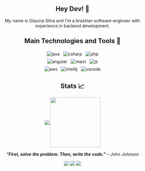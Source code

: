 <h2 align="center"> Hey Dev! 👋 </h2>

<p align="center">
  My name is Glaucia Silva and I'm a brazilian software engineer with experience in backend development.
</p> 

<h2 align="center"> Main Technologies and Tools 🔨 </h2>

<p align="center">
          
  <img src="https://github.com/Quadrified/Quadrified/blob/master/assets/svg/dev/languages/java.svg" alt="java" style="vertical-align:top; margin:4px">
  <img src="https://github.com/Quadrified/Quadrified/blob/master/assets/svg/dev/languages/csharp.svg" alt="csharp" style="vertical-align:top; margin:4px">  
  <img src="https://github.com/Quadrified/Quadrified/blob/master/assets/svg/dev/languages/php.svg" alt="php" style="vertical-align:top; margin:4px"><br/>  
  <img src="https://github.com/Quadrified/Quadrified/blob/master/assets/svg/dev/frameworks/%20angular.svg" alt="angular" style="vertical-align:top; margin:4px">
  <img src="https://github.com/Quadrified/Quadrified/blob/master/assets/svg/dev/frameworks/react.svg" alt="react" style="vertical-align:top; margin:4px">
  <img src="https://github.com/Quadrified/Quadrified/blob/master/assets/svg/dev/languages/js.svg" alt="js" style="vertical-align:top; margin:4px"><br/>
  <img src="https://github.com/Quadrified/Quadrified/blob/master/assets/svg/dev/services/aws.svg" alt="aws" style="vertical-align:top; margin:4px">
  <img src="https://github.com/Quadrified/Quadrified/blob/master/assets/svg/dev/tools/jetbrains_intellij.svg" alt="intellij" style="vertical-align:top; margin:4px">
  <img src="https://github.com/Quadrified/Quadrified/blob/master/assets/svg/dev/tools/visualstudio_code.svg" alt="vscode" style="vertical-align:top; margin:4px">
  
</p> 

<h2 align="center"> Stats 📈 </h2>

<p align="center">
  <a href="https://github.com/anuraghazra/github-readme-stats">
    <img
      align="center"
      src="https://github-readme-stats.vercel.app/api/top-langs/?username=glaucials&layout=compact"
    />
  </a>
  <a href="https://github.com/anuraghazra/github-readme-stats">
    <img
      align="center"
      height="165"
      src="https://github-readme-stats.vercel.app/api?username=glaucials"
    />
  </a>
</p>

<p align="center">
   <i><b>“First, solve the problem. Then, write the code.”</b> – John Johnson<i/>
</p>
      
<p align="center">
   <a href="https://www.linkedin.com/in/glaucials/"><img src="https://img.shields.io/badge/-GlauciaLS-0077B5?style=flat&logo=Linkedin&logoColor=white"/></a>
   <a href="mailto:glaucia.ap1258@gmail.com"><img src="https://img.shields.io/badge/-glaucia.ap1258@gmail.com-D14836?style=flat&logo=Gmail&logoColor=white"/></a>
   <a href="https://github.com/GlauciaLS"><img src="https://komarev.com/ghpvc/?username=glaucials"/></a>   
</p>

